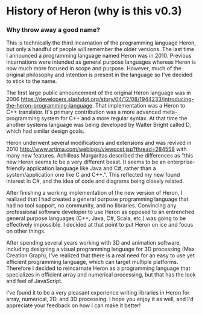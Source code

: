 
# History of Heron (why is this v0.3)

### Why throw away a good name?

This is technically the third incarnation of the programming language Heron, but only a handful of people will remember the older versions. The last time I announced a programming language named Heron was in 2010. Previous incarnations were intended as general purpose languages whereas Heron is now much more focused in scope and purpose. However, much of the original philosophy and intention is present in the language so I've decided to stick to the name. 

The first large public announcement of the original Heron language was in 2006 https://developers.slashdot.org/story/04/12/08/1944233/introducing-the-heron-programming-language. That implementation was a Heron to C++ translator. It's primary contribution was a more advanced meta-programming system for C++ and a more regular syntax. At that time the another systems language was being developed by Walter Bright called D, which had similar design goals. 

Heron underwent several modifications and extensions and was revived in 2010 http://www.artima.com/weblogs/viewpost.jsp?thread=284558 with many new features. Achilleas Margaritas described the differences as "this new Heron seems to be a very different beast. It seems to be an enterprise-friendly application language like Java and C#, rather than a system/application one like C and C++.". This reflected my new found interest in C#, and the idea of code and diagrams being closely related. 

After finishing a working implementation of the new version of Heron, I realized that I had created a general purpose programming language that had no tool support, no community, and no libraries. Convincing any professional software developer to use Heron as opposed to an entrenched general purpose languages (C++, Java, C#, Scala, etc.) was going to be effectively impossible. I decided at that point to put Heron on ice and focus on other things.  

After spending several years working with 3D and animation software, including designing a visual programming language for 3D processing (Max Creation Graph), I've realized that there is a real need for an easy to use yet efficient programming language, which can target multiple platforms. Therefore I decided to reincarnate Heron as a programming language that specializes in efficient array and numerical processing, but that has the look and feel of JavaScript. 

I've found it to be a very pleasant experience writing libraries in Heron for array, numerical, 2D, and 3D processing. I hope you enjoy it as well, and I'd appreciate your feedback on how I can make it better!
